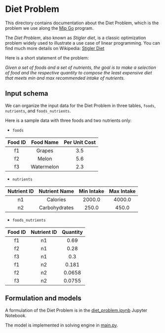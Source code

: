 # Diet Problem
This directory contains documentation about the Diet Problem, which is the 
problem we use along the [Mip Go](https://www.mipwise.com/mip-go) program.

The *Diet Problem*, also known as *Stigler diet*, is a classic 
optimization problem widely used to illustrate a use case
of linear programming. You can find much more details on Wikipedia: 
[Stigler Diet](https://en.wikipedia.org/wiki/Stigler_diet)

Here is a short statement of the problem:

*Given a set of foods and a set of nutrients, the goal is to 
make a selection of food and the respective quantity to compose 
the least expensive diet that meets min and max recommended 
intake of nutrients.*

## Input schema
We can organize the input data for the Diet Problem in three
tables, `foods`, `nutrients`, and `foods_nutrients`.

Here is a sample data with three foods and two nutrients only:

* `foods`

| Food ID | Food Name  | Per Unit Cost |
|:-------:|:----------:|:-------------:|
|   f1    |   Grapes   |      3.5      |
|   f2    |   Melon    |      5.6      |
|   f3    | Watermelon |      2.3      |

* `nutrients`

| Nutrient ID | Nutrient Name | Min Intake | Max Intake |
|:-----------:|:-------------:|:----------:|:----------:|
|     n1      |   Calories    |   2000.0   |   4000.0   |
|     n2      | Carbohydrates |   250.0    |   450.0    |

* `foods_nutrients`

| Food ID | Nutrient ID | Quantity |
|:-------:|:-----------:|:--------:|
|   f1    |     n1      |   0.69   |
|   f2    |     n1      |   0.28   |
|   f3    |     n1      |   0.3    |
|   f1    |     n2      |  0.181   |
|   f2    |     n2      |  0.0658  |
|   f3    |     n2      |  0.0755  |

## Formulation and models
A formulation of the Diet Problem is in the 
[diet_problem.ipynb](diet_problem.ipynb) Jupyter Notebook.

The model is implemented in solving engine in [main.py](../mip_template/main.py).